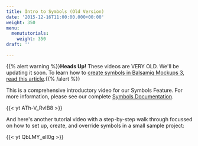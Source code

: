 ```yaml
---
title: Intro to Symbols (Old Version)
date: '2015-12-16T11:00:00.000+00:00'
weight: 350
menu:
  menututorials:
    weight: 350
draft: ''

---
```


{{% alert warning %}}**Heads Up!** These videos are VERY OLD. We'll be updating it soon. To learn how to [create symbols in Balsamiq Mockups 3, read this article](https://docs.balsamiq.com/desktop/symbols/).{{% /alert %}}

This is a comprehensive introductory video for our Symbols Feature. For more information, please see our complete [Symbols Documentation](https://docs.balsamiq.com/desktop/symbols/).

{{< yt ATh-V_RvIB8 >}}

And here's another tutorial video with a step-by-step walk through focussed on how to set up, create, and override symbols in a small sample project:

{{< yt QbLMY_eIl0g >}}